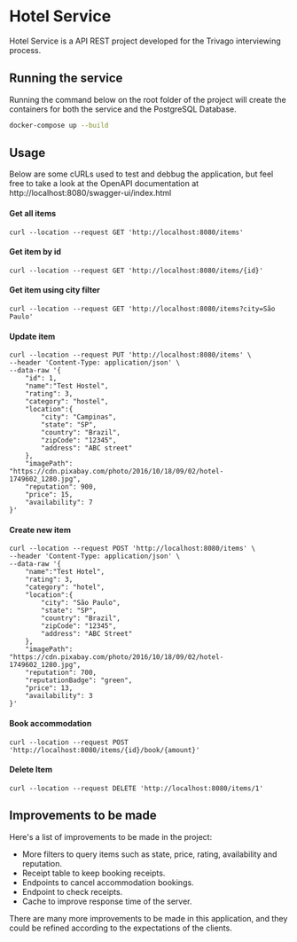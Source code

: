 # Hotel Service
Hotel Service is a API REST project developed for the Trivago interviewing process.

## Running the service

Running the command below on the root folder of the project will create the containers for both the 
service and the PostgreSQL Database.
```bash
docker-compose up --build
```

## Usage
Below are some cURLs used to test and debbug the application, 
but feel free to take a look at the OpenAPI documentation at http://localhost:8080/swagger-ui/index.html

#### Get all items
```agsl
curl --location --request GET 'http://localhost:8080/items'
```

#### Get item by id
```agsl
curl --location --request GET 'http://localhost:8080/items/{id}'
```

#### Get item using city filter
```agsl
curl --location --request GET 'http://localhost:8080/items?city=São Paulo'
```

#### Update item
```agsl
curl --location --request PUT 'http://localhost:8080/items' \
--header 'Content-Type: application/json' \
--data-raw '{
    "id": 1,
    "name":"Test Hostel",
    "rating": 3,
    "category": "hostel",
    "location":{
        "city": "Campinas",
        "state": "SP",
        "country": "Brazil",
        "zipCode": "12345",
        "address": "ABC street"
    },
    "imagePath": "https://cdn.pixabay.com/photo/2016/10/18/09/02/hotel-1749602_1280.jpg",
    "reputation": 900,
    "price": 15,
    "availability": 7
}'
```

#### Create new item
```agsl
curl --location --request POST 'http://localhost:8080/items' \
--header 'Content-Type: application/json' \
--data-raw '{
    "name":"Test Hotel",
    "rating": 3,
    "category": "hotel",
    "location":{
        "city": "São Paulo",
        "state": "SP",
        "country": "Brazil",
        "zipCode": "12345",
        "address": "ABC Street"
    },
    "imagePath": "https://cdn.pixabay.com/photo/2016/10/18/09/02/hotel-1749602_1280.jpg",
    "reputation": 700,
    "reputationBadge": "green",
    "price": 13,
    "availability": 3
}'
```

#### Book accommodation
```agsl
curl --location --request POST 'http://localhost:8080/items/{id}/book/{amount}'
```

#### Delete Item
```agsl
curl --location --request DELETE 'http://localhost:8080/items/1'
```

## Improvements to be made
Here's a list of improvements to be made in the project:
 - More filters to query items such as state, price, rating, availability and reputation.
 - Receipt table to keep booking receipts.
 - Endpoints to cancel accommodation bookings.
 - Endpoint to check receipts.
 - Cache to improve response time of the server.

There are many more improvements to be made in this application, and they could be 
refined according to the expectations of the clients.